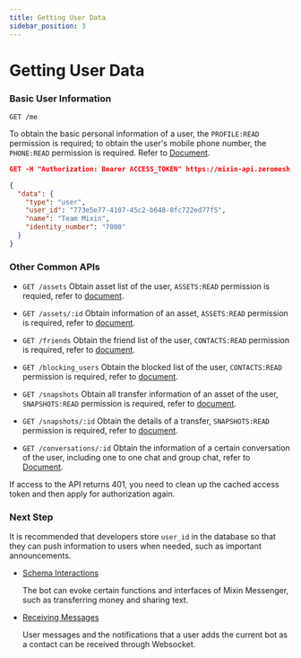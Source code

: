 ```yaml
---
title: Getting User Data
sidebar_position: 3
---
```


# Getting User Data

### Basic User Information

`GET /me` 

To obtain the basic personal information of a user, the `PROFILE:READ` permission is required; to obtain the user's mobile phone number, the `PHONE:READ` permission is required. Refer to [Document](/document/bot/api/profile).


```json
GET -H "Authorization: Bearer ACCESS_TOKEN" https://mixin-api.zeromesh.net/me 

{
  "data": {
    "type": "user",
    "user_id": "773e5e77-4107-45c2-b648-8fc722ed77f5",
    "name": "Team Mixin",
    "identity_number": "7000"
  }
}
```

### Other Common APIs

* `GET /assets` Obtain asset list of the user, `ASSETS:READ` permission is requied, refer to [document](/document/bot/api/assets/list).

* `GET /assets/:id` Obtain information of an asset, `ASSETS:READ` permission is required, refer to [document](/document/bot/api/assets/asset).

* `GET /friends` Obtain the friend list of the user, `CONTACTS:READ` permission is required, refer to [document](/document/bot/api/users/contacts).

* `GET /blocking_users` Obtain the blocked list of the user, `CONTACTS:READ` permission is required, refer to [document](/document/bot/api/users/blocking).

* `GET /snapshots` Obtain all transfer information of an asset of the user, `SNAPSHOTS:READ` permission is required, refer to [document](/document/bot/api/assets/snapshots).

* `GET /snapshots/:id` Obtain the details of a transfer, `SNAPSHOTS:READ` permission is required, refer to [document](/document/bot/api/assets/snapshot).

* `GET /conversations/:id` Obtain the information of a certain conversation of the user, including one to one chat and group chat, refer to [Document](/document/bot/api/conversations/read).

If access to the API returns 401, you need to clean up the cached access token and then apply for authorization again.

### Next Step

It is recommended that developers store `user_id` in the database so that they can push information to users when needed, such as important announcements.

- [Schema Interactions](./schema)

  The bot can evoke certain functions and interfaces of Mixin Messenger, such as transferring money and sharing text.

- [Receiving Messages](./websocket)

  User messages and the notifications that a user adds the current bot as a contact can be received through Websocket.
